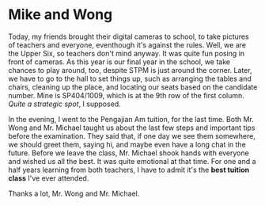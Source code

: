 Mike and Wong
===

Today, my friends brought their digital cameras to school, to take pictures of teachers and everyone, eventhough it's against the rules. Well, we are the Upper Six, so teachers don't mind anyway. It was quite fun posing in front of cameras. As this year is our final year in the school, we take chances to play around, too, despite STPM is just around the corner. Later, we have to go to the hall to set things up, such as arranging the tables and chairs, cleaning up the place, and locating our seats based on the candidate number. Mine is SP404/1009, which is at the 9th row of the first column. *Quite a strategic spot*, I supposed.

In the evening, I went to the <span lang="ms" title="General Studies">Pengajian Am</span> tuition, for the last time. Both Mr. Wong and Mr. Michael taught us about the last few steps and important tips before the examination. They said that, if one day we see them somewhere, we should greet them, saying hi, and maybe even have a long chat in the future. Before we leave the class, Mr. Michael shook hands with everyone and wished us all the best. It was quite emotional at that time. For one and a half years learning from both teachers, I have to admit it's the **best tuition class** I've ever attended.

Thanks a lot, Mr. Wong and Mr. Michael.